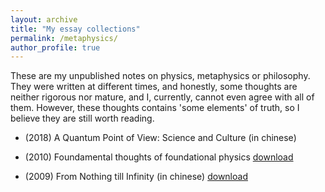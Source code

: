 ```yaml
---
layout: archive
title: "My essay collections"
permalink: /metaphysics/
author_profile: true
---
```


These are my unpublished notes on physics, metaphysics or philosophy. They were written at different times, and honestly, some thoughts are neither rigorous nor mature, and I, currently, cannot even agree with all of them. However, these thoughts contains 'some elements' of truth, so I believe they are still worth reading.  

* (2018) A Quantum Point of View: Science and Culture (in chinese) 

* (2010) Foundamental thoughts of foundational physics [download](http://wdscultan.github.io/files/ftfp.pdf)

* (2009) From Nothing till Infinity (in chinese) [download](http://wdscultan.github.io/files/Infinity.pdf)
